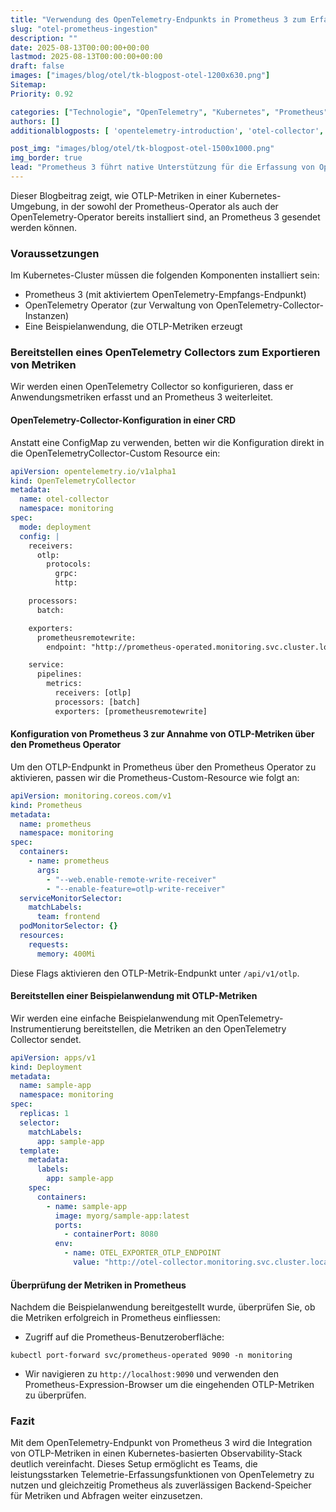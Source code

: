 ```yaml
---
title: "Verwendung des OpenTelemetry-Endpunkts in Prometheus 3 zum Erfassen von OTLP-Metriken in Kubernetes"
slug: "otel-prometheus-ingestion"
description: ""
date: 2025-08-13T00:00:00+00:00
lastmod: 2025-08-13T00:00:00+00:00
draft: false
images: ["images/blog/otel/tk-blogpost-otel-1200x630.png"]
Sitemap:
Priority: 0.92

categories: ["Technologie", "OpenTelemetry", "Kubernetes", "Prometheus"]
authors: []
additionalblogposts: [ 'opentelemetry-introduction', 'otel-collector', 'otel-autoinstrumentation']

post_img: "images/blog/otel/tk-blogpost-otel-1500x1000.png"
img_border: true
lead: "Prometheus 3 führt native Unterstützung für die Erfassung von OpenTelemetry (OTLP) Metriken ein und ermöglicht so eine nahtlose Integration zwischen Prometheus und dem OpenTelemetry-Ökosystem."
---
```


Dieser Blogbeitrag zeigt, wie OTLP-Metriken in einer Kubernetes-Umgebung, in der sowohl der Prometheus-Operator als auch der OpenTelemetry-Operator bereits installiert sind, an Prometheus 3 gesendet werden können.

### Voraussetzungen

Im Kubernetes-Cluster müssen die folgenden Komponenten installiert sein:

* Prometheus 3 (mit aktiviertem OpenTelemetry-Empfangs-Endpunkt)
* OpenTelemetry Operator (zur Verwaltung von OpenTelemetry-Collector-Instanzen)
* Eine Beispielanwendung, die OTLP-Metriken erzeugt

### Bereitstellen eines OpenTelemetry Collectors zum Exportieren von Metriken

Wir werden einen OpenTelemetry Collector so konfigurieren, dass er Anwendungsmetriken erfasst und an Prometheus 3 weiterleitet.

#### OpenTelemetry-Collector-Konfiguration in einer CRD

Anstatt eine ConfigMap zu verwenden, betten wir die Konfiguration direkt in die OpenTelemetryCollector-Custom Resource ein:

```yaml
apiVersion: opentelemetry.io/v1alpha1
kind: OpenTelemetryCollector
metadata:
  name: otel-collector
  namespace: monitoring
spec:
  mode: deployment
  config: |
    receivers:
      otlp:
        protocols:
          grpc:
          http:

    processors:
      batch:

    exporters:
      prometheusremotewrite:
        endpoint: "http://prometheus-operated.monitoring.svc.cluster.local:9090/api/v1/otlp"

    service:
      pipelines:
        metrics:
          receivers: [otlp]
          processors: [batch]
          exporters: [prometheusremotewrite]
```

#### Konfiguration von Prometheus 3 zur Annahme von OTLP-Metriken über den Prometheus Operator

Um den OTLP-Endpunkt in Prometheus über den Prometheus Operator zu aktivieren, passen wir die Prometheus-Custom-Resource wie folgt an:

```yaml
apiVersion: monitoring.coreos.com/v1
kind: Prometheus
metadata:
  name: prometheus
  namespace: monitoring
spec:
  containers:
    - name: prometheus
      args:
        - "--web.enable-remote-write-receiver"
        - "--enable-feature=otlp-write-receiver"
  serviceMonitorSelector:
    matchLabels:
      team: frontend
  podMonitorSelector: {}
  resources:
    requests:
      memory: 400Mi
```

Diese Flags aktivieren den OTLP-Metrik-Endpunkt unter `/api/v1/otlp`.

#### Bereitstellen einer Beispielanwendung mit OTLP-Metriken

Wir werden eine einfache Beispielanwendung mit OpenTelemetry-Instrumentierung bereitstellen, die Metriken an den OpenTelemetry Collector sendet.

```yaml
apiVersion: apps/v1
kind: Deployment
metadata:
  name: sample-app
  namespace: monitoring
spec:
  replicas: 1
  selector:
    matchLabels:
      app: sample-app
  template:
    metadata:
      labels:
        app: sample-app
    spec:
      containers:
        - name: sample-app
          image: myorg/sample-app:latest
          ports:
            - containerPort: 8080
          env:
            - name: OTEL_EXPORTER_OTLP_ENDPOINT
              value: "http://otel-collector.monitoring.svc.cluster.local:4317"
```

#### Überprüfung der Metriken in Prometheus

Nachdem die Beispielanwendung bereitgestellt wurde, überprüfen Sie, ob die Metriken erfolgreich in Prometheus einfliessen:

* Zugriff auf die Prometheus-Benutzeroberfläche:

```shell
kubectl port-forward svc/prometheus-operated 9090 -n monitoring
```

* Wir navigieren zu `http://localhost:9090` und verwenden den Prometheus-Expression-Browser um die eingehenden OTLP-Metriken zu überprüfen.

### Fazit

Mit dem OpenTelemetry-Endpunkt von Prometheus 3 wird die Integration von OTLP-Metriken in einen Kubernetes-basierten Observability-Stack deutlich vereinfacht. Dieses Setup ermöglicht es Teams, die leistungsstarken Telemetrie-Erfassungsfunktionen von OpenTelemetry zu nutzen und gleichzeitig Prometheus als zuverlässigen Backend-Speicher für Metriken und Abfragen weiter einzusetzen.
